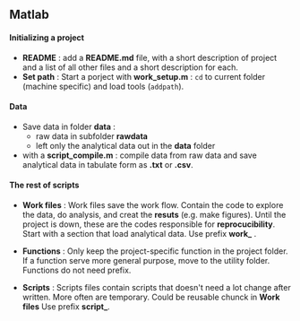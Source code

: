 ## Matlab
#### Initializing a project
* **README** : add a **README.md** file, with a short description of project and a list of all other files and a short description for each. 
* **Set path** : Start a porject with **work_setup.m** : `cd` to current folder (machine specific) and load tools (`addpath`).
 
#### Data
* Save data in folder **data** :
	+ raw data in subfolder **rawdata**
	+ left only the analytical data out in the **data** folder
* with a **script_compile.m** : compile data from raw data and save analytical data in tabulate form as **.txt** or **.csv**.

#### The rest of scripts
* **Work files** : Work files save the work flow. Contain the code to explore the data, do analysis, and creat the **resuts** (e.g. make figures). Until the project is down, these are the codes responsible for **reprocucibility**. Start with a section that load analytical data. Use prefix **work_** .

* **Functions** : Only keep the project-specific function in the project folder. If a function serve more general purpose, move to the utility folder. Functions do not need prefix.

* **Scripts** : Scripts files contain scripts that doesn't need a lot change after written. More often are temporary. Could be reusable chunck in **Work files** Use prefix **script_**. 